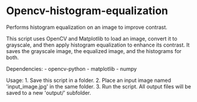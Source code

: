 # Opencv-histogram-equalization
Performs histogram equalization on an image to improve contrast.

This script uses OpenCV and Matplotlib to load an image, convert it to
grayscale, and then apply histogram equalization to enhance its contrast.
It saves the grayscale image, the equalized image, and the histograms
for both.

Dependencies:
    - opencv-python
    - matplotlib
    - numpy

Usage:
    1. Save this script in a folder.
    2. Place an input image named 'input_image.jpg' in the same folder.
    3. Run the script. All output files will be saved to a new
       'output/' subfolder.
